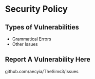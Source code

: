 # Security Policy

## Types of Vulnerabilities

+ Grammatical Errors
+ Other Issues

## Report A Vulnerability Here

github.com/aecyia/TheSims3/issues
